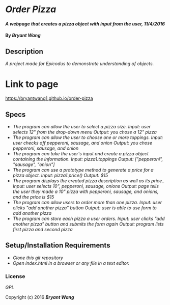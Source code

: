 # _Order Pizza_

#### _A webpage that creates a pizza object with input from the user, 11/4/2016_

#### By _**Bryant Wang**_

## Description

_A project made for Epicodus to demonstrate understanding of objects._

# Link to page

https://bryantwang1.github.io/order-pizza

## Specs

* _The program can allow the user to select a pizza size.
Input: user selects 12" from the drop-down menu
Output: you chose a 12" pizza_
* _The program can allow the user to choose one or more toppings.
Input: user checks off pepperoni, sausage, and onion
Output: you chose pepperoni, sausage, and onion_
* _The program can take the user's input and create a pizza object containing the information.
Input: pizza1.toppings
Output: ["pepperoni", "sausage", "onion"]_
* _The program can use a prototype method to generate a price for a pizza object.
Input: pizza1.price()
Output: $15_
* _The program displays the created pizza description as well as its price..
Input: user selects 10", pepperoni, sausage, onions
Output: page tells the user they made a 10" pizza with pepperoni, sausage, and onions, and the price is $15_
* _The program can allow users to order more than one pizza.
Input: user clicks "add another pizza" button
Output: user is able to use form to add another pizza_
* _The program can store each pizza a user orders.
Input: user clicks "add another pizza" button and submits the form again
Output: program lists first pizza and second pizza_

## Setup/Installation Requirements

* _Clone this git repository_
* _Open index.html in a browser or any file in a text editor._

### License

*GPL*

Copyright (c) 2016 **_Bryant Wang_**
